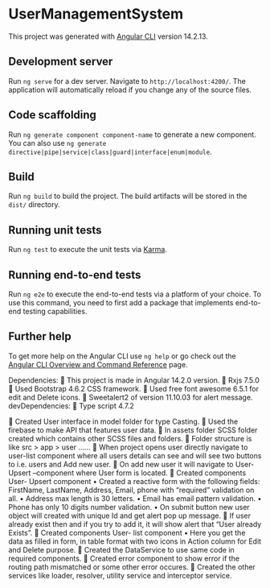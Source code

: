 # UserManagementSystem

This project was generated with [Angular CLI](https://github.com/angular/angular-cli) version 14.2.13.

## Development server

Run `ng serve` for a dev server. Navigate to `http://localhost:4200/`. The application will automatically reload if you change any of the source files.

## Code scaffolding

Run `ng generate component component-name` to generate a new component. You can also use `ng generate directive|pipe|service|class|guard|interface|enum|module`.

## Build

Run `ng build` to build the project. The build artifacts will be stored in the `dist/` directory.

## Running unit tests

Run `ng test` to execute the unit tests via [Karma](https://karma-runner.github.io).

## Running end-to-end tests

Run `ng e2e` to execute the end-to-end tests via a platform of your choice. To use this command, you need to first add a package that implements end-to-end testing capabilities.

## Further help

To get more help on the Angular CLI use `ng help` or go check out the [Angular CLI Overview and Command Reference](https://angular.io/cli) page.


Dependencies:
	This project is made in Angular 14.2.0 version.
	Rxjs 7.5.0
	Used Bootstrap 4.6.2 CSS framework.
	Used free font awesome 6.5.1 for edit and Delete icons.
	Sweetalert2 of version 11.10.03 for alert message. 
devDependencies:
	Type script 4.7.2

	Created User interface in model folder for type Casting.
	Used the firebase to make API that features user data.
	In assets folder SCSS folder created which contains other SCSS files and folders.
	Folder structure is like src > app > user ……
	When project opens user directly navigate to user-list component where all users details can see and will see two buttons to i.e. users and Add new user.
	On add new user it will navigate to User- Upsert –component where User form is located.
	Created components User- Upsert component
•	Created a reactive form with the following fields: FirstName, LastName, Address, Email, phone with “required” validation on all.
•	Address max length is 30 letters.
•	Email has email pattern validation.
•	Phone has only 10 digits number validation.
•	On submit button new user object will created with unique Id and get alert pop up message.
	If user already exist then and if you try to add it, it will show alert that “User already Exists”.
	Created components User- list component
•	Here you get the data as filled in form, in table format with two icons in Action column for Edit and Delete purpose.
	Created the DataService to use same code in required components.
	Created error component to show error if the routing path mismatched or some other error occures.
	Created the other services like loader, resolver, utility service and interceptor service.

